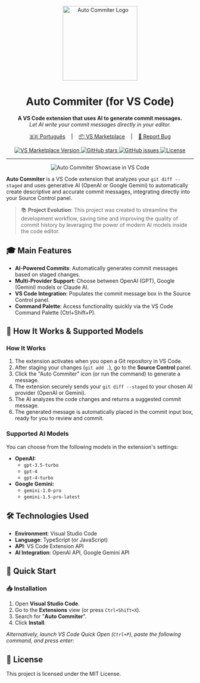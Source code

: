<p align="center">
  <img src="[LOGO_PATH]" alt="Auto Commiter Logo" width="200"/>
</p>

<h1 align="center">Auto Commiter (for VS Code)</h1>

<p align="center">
  <strong>A VS Code extension that uses AI to generate commit messages.</strong><br>
  <em>Let AI write your commit messages directly in your editor.</em>
</p>

<p align="center">
  <a href="/README.pt.md" target="_blank">🇧🇷 Português</a>
  &nbsp;&nbsp;&nbsp;|&nbsp;&nbsp;&nbsp;
  <a href="https://marketplace.visualstudio.com/items?itemName=[PUBLISHER_NAME].auto-commiter" target="_blank">📦 VS Marketplace</a>
  &nbsp;&nbsp;&nbsp;|&nbsp;&nbsp;&nbsp;
  <a href="https://github.com/GabrielBaiano/auto_commiter/issues/new/choose" target="_blank">🐛 Report Bug</a>
</p>

<p align="center">
  <a href="https://marketplace.visualstudio.com/items?itemName=[PUBLISHER_NAME].auto-commiter">
    <img src="https://img.shields.io/visual-studio-marketplace/v/[PUBLISHER_NAME].auto-commiter?style=social&label=VS%20Marketplace" alt="VS Marketplace Version">
  </a>
  <a href="https://github.com/GabrielBaiano/auto_commiter/stargazers">
    <img src="https://img.shields.io/github/stars/GabrielBaiano/auto_commiter?style=social" alt="GitHub stars">
  </a>
  <a href="https://github.com/GabrielBaiano/auto_commiter/issues">
    <img src="https://img.shields.io/github/issues/GabrielBaiano/auto_commiter" alt="GitHub issues">
  </a>
  <a href="https://github.com/GabrielBaiano/auto_commiter/blob/main/LICENSE">
    <img src="https://img.shields.io/github/license/GabrielBaiano/auto_commiter" alt="License">
  </a>
</p>

---

<p align="center">
  <img src="[SHOWCASE_IMAGE_URL]" alt="Auto Commiter Showcase in VS Code"/>
</p>

**Auto Commiter** is a VS Code extension that analyzes your `git diff --staged` and uses generative AI (OpenAI or Google Gemini) to automatically create descriptive and accurate commit messages, integrating directly into your Source Control panel.

> 📚 **Project Evolution**: This project was created to streamline the development workflow, saving time and improving the quality of commit history by leveraging the power of modern AI models inside the code editor.

## 🎓 Main Features

* **AI-Powered Commits**: Automatically generates commit messages based on staged changes.
* **Multi-Provider Support**: Choose between OpenAI (GPT), Google (Gemini) models or Claude AI.
* **VS Code Integration**: Populates the commit message box in the Source Control panel.
* **Command Palette**: Access functionality quickly via the VS Code Command Palette (Ctrl+Shift+P).

## 🤖 How It Works & Supported Models

### How It Works

1.  The extension activates when you open a Git repository in VS Code.
2.  After staging your changes (`git add .`), go to the **Source Control** panel.
3.  Click the "Auto Commiter" icon (or run the command) to generate a message.
4.  The extension securely sends your `git diff --staged` to your chosen AI provider (OpenAI or Gemini).
5.  The AI analyzes the code changes and returns a suggested commit message.
6.  The generated message is automatically placed in the commit input box, ready for you to review and commit.

### Supported AI Models

You can choose from the following models in the extension's settings:

* **OpenAI:**
    * `gpt-3.5-turbo`
    * `gpt-4`
    * `gpt-4-turbo`
* **Google Gemini:**
    * `gemini-1.0-pro`
    * `gemini-1.5-pro-latest`

## 🛠️ Technologies Used

* **Environment**: Visual Studio Code
* **Language**: TypeScript (or JavaScript)
* **API**: VS Code Extension API
* **AI Integration**: OpenAI API, Google Gemini API

## 🚀 Quick Start

### 📥 Installation

1.  Open **Visual Studio Code**.
2.  Go to the **Extensions** view (or press `Ctrl+Shift+X`).
3.  Search for "**Auto Commiter**".
4.  Click **Install**.

*Alternatively, launch VS Code Quick Open (`Ctrl+P`), paste the following command, and press enter:*

## 📄 License

This project is licensed under the MIT License.
